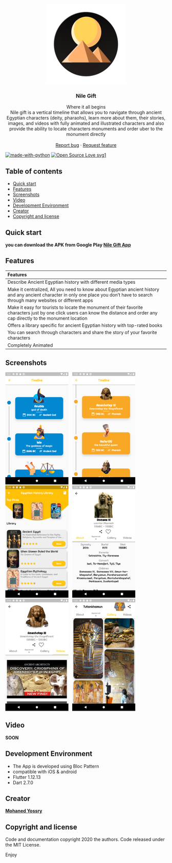 <p align="center">
  <a href="https://flutter.io/">
    <img src="assets/images/nilegiftIcon.png" alt="Logo" width=250 height=250>
  </a>
  <h3 align="center">Nile Gift</h3>
  <p align="center">
    Where it all begins
    <br>
    Nile gift is a vertical timeline that allows you to navigate through ancient Egyptian characters (deity, pharaohs), learn more about them, their stories, images, and videos with fully animated and illustrated characters and also provide the ability to locate characters monuments and order uber to the monument directly
    <br>
    <br>
    <a href="https://github.com/Mohanedy98/Gift-of-The-Nile/issues/new">Report bug</a>
    ·
    <a href="https://github.com/Mohanedy98/Gift-of-The-Nile/issues/new">Request feature</a>
<br>

[![made-with-python](https://img.shields.io/badge/Made%20with-flutter-1f425f.svg)](https://flutter.dev/)
[![Open Source Love svg1](https://badges.frapsoft.com/os/v1/open-source.svg?v=103)](https://github.com/ellerbrock/open-source-badges/)


  </p>
</p>


## Table of contents

- [Quick start](#quick-start)
- [Features](#features)
- [Screenshots](#screenshots)
- [Video](#video)
- [Development Environment](#development-environment)
- [Creator](#creator)
- [Copyright and license](#copyright-and-license)

## Quick start
**you can download the APK from Google Play [Nile Gift App](https://play.google.com/store/apps/details?id=com.mohanedy98.gift_of_the_nile)**

## Features
  |                      Features                      |
| :---------------------------------------------------- |
|Describe Ancient Egyptian history with different media types |
| Make it centralized, All you need to know about Egyptian ancient history and any ancient character in only one place you don’t have to search through many websites or different apps | 
| Make it easy for tourists to locate the monument of their  favorite characters just by one click users can know the distance and order any cap directly to the monument location|
| Offers a library specific for ancient Egyptian history with top-rated books|
| You can search through characters and share the story of your favorite characters |
| Completely Animated |


## Screenshots
 <img src="assets/screenshots/Screenshot_1579714060.png" alt="Timeline"  height=350> &nbsp; <img src="assets/screenshots/Screenshot_1579714089.png" alt="Timeline"  height=350>
 <img src="assets/screenshots/Screenshot_1579714113.png" alt="Library"  height=350> &nbsp; <img src="assets/screenshots/Screenshot_1579713531.png" alt="Pharaoh"  height=350>
 <img src="assets/screenshots/Screenshot_1579713597.png" alt="Library"  height=350> &nbsp; <img src="assets/screenshots/Screenshot_1579713612.png" alt="Pharaoh"  height=350>

## Video
**SOON**

## Development Environment
* The App is developed using Bloc Pattern
* compatible with iOS & android
* Flutter 1.12.13
* Dart 2.7.0

## Creator
[**Mohaned Yossry**](https://github.com/Mohanedy98)


## Copyright and license

Code and documentation copyright 2020 the authors. Code released under the MIT License.

Enjoy
